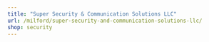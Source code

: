 ```yaml
---
title: "Super Security & Communication Solutions LLC"
url: /milford/super-security-and-communication-solutions-llc/
shop: security
---
```

